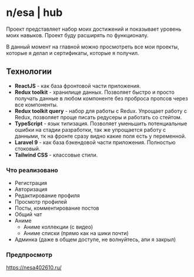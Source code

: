# n/esa | hub

Проект представляет набор моих достижений и показывает уровень моих навыков. 
Проект буду расширять по функционалу. 

В данный момент на главной можно просмотреть все мои проекты, которые я делал и сертификаты, которые я получил.

## Технологии
* **ReactJS** - как база фронтовой части приложения.
* **Redux toolkit** - хранилище данных. Позволяет быстро и просто получать данные в любом компоненте без проброса пропсов через все компоненты.
* **Redux toolkit query** - набор для работы с Redux. Упрощает работу с Redux, позволяет проще писать редусеры и работать со стейтом. 
* **TypeScript** - язык типизация. Позволяет уменьшить потенциальные ошибки на стадии разработки, так же упрощается работу с данными, тк на фронте сразу видно какие поля есть у переменной.
* **Laravel 9** - как база бэкендовой части приложения. Полностью стоковый.
* **Tailwind CSS** - классовые стили.

### Что реализовано
* Регистрация
* Авторизация
* Редактирование профиля
* Просмотр профилей
* Посты, комментирование постов
* Общий чат
* Аниме
  * Аниме коллекции (с видео)
  * Аниме списки (прямо как на шики почти)
* Админка (даже в общем доступе, не волнуйтесь, апи я закрыл)


### Предпросмотр
https://nesa402610.ru/
